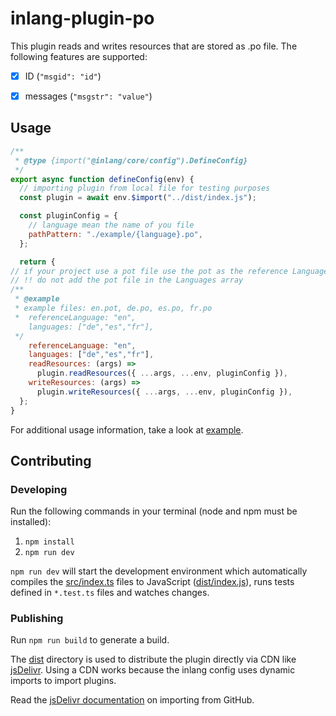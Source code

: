 # inlang-plugin-po

This plugin reads and writes resources that are stored as .po file. The following features are supported:

- [x] ID (`"msgid": "id"`)
- [x] messages (`"msgstr": "value"`)






## Usage

```js
/**
 * @type {import("@inlang/core/config").DefineConfig}
 */
export async function defineConfig(env) {
  // importing plugin from local file for testing purposes
  const plugin = await env.$import("../dist/index.js");

  const pluginConfig = {
    // language mean the name of you file
    pathPattern: "./example/{language}.po",
  };

  return {
// if your project use a pot file use the pot as the reference Language 
// !! do not add the pot file in the Languages array 
/**
 * @example
 * example files: en.pot, de.po, es.po, fr.po
 *  referenceLanguage: "en",
    languages: ["de","es","fr"],
 */
    referenceLanguage: "en",
    languages: ["de","es","fr"],
    readResources: (args) =>
      plugin.readResources({ ...args, ...env, pluginConfig }),
    writeResources: (args) =>
      plugin.writeResources({ ...args, ...env, pluginConfig }),
  };
}
```

For additional usage information, take a look at [example](./example/).

## Contributing

### Developing

Run the following commands in your terminal (node and npm must be installed):

1. `npm install`
2. `npm run dev`

`npm run dev` will start the development environment which automatically compiles the [src/index.ts](./src/index.ts) files to JavaScript ([dist/index.js](dist/index.js)), runs tests defined in `*.test.ts` files and watches changes.

### Publishing

Run `npm run build` to generate a build.

The [dist](./dist/) directory is used to distribute the plugin directly via CDN like [jsDelivr](https://www.jsdelivr.com/). Using a CDN works because the inlang config uses dynamic imports to import plugins.

Read the [jsDelivr documentation](https://www.jsdelivr.com/?docs=gh) on importing from GitHub.
